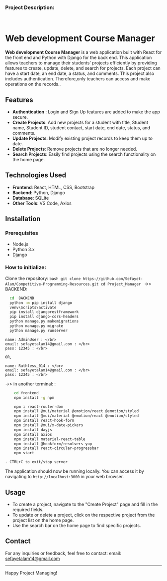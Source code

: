 ### Project Description:

<img src="https://github.com/Sefayet-Alam/Web_development_Course_Manager/blob/main/view1.png" alt="">
<img src="https://github.com/Sefayet-Alam/Web_development_Course_Manager/blob/main/view2.png" alt="">
<img src="https://github.com/Sefayet-Alam/Web_development_Course_Manager/blob/main/view3.png" alt="">
<img src="https://github.com/Sefayet-Alam/Web_development_Course_Manager/blob/main/view4.png" alt="">
<img src="https://github.com/Sefayet-Alam/Web_development_Course_Manager/blob/main/view5.png" alt="">
<img src="https://github.com/Sefayet-Alam/Web_development_Course_Manager/blob/main/view6.png" alt="">
<img src="https://github.com/Sefayet-Alam/Web_development_Course_Manager/blob/main/view7.png" alt="">
<img src="https://github.com/Sefayet-Alam/Web_development_Course_Manager/blob/main/view8.png" alt="">
<img src="https://github.com/Sefayet-Alam/Web_development_Course_Manager/blob/main/view9.png" alt="">
<img src="https://github.com/Sefayet-Alam/Web_development_Course_Manager/blob/main/view10.png" alt="">
<img src="https://github.com/Sefayet-Alam/Web_development_Course_Manager/blob/main/view11.png" alt="">
<img src="https://github.com/Sefayet-Alam/Web_development_Course_Manager/blob/main/view12.png" alt="">


# Web development Course Manager

**Web development Course Manager** is a web application built with React for the front end and Python with Django for the back end. This application allows teachers to manage their students' projects efficiently by providing features to create, update, delete, and search for projects. Each project can have a start date, an end date, a status, and comments. This project also includes authentication. Therefore,only teachers can access and make operations on the records..</br>

## Features

- **Authentication** : Login and Sign Up features are added to make the app secure.
- **Create Projects**: Add new projects for a student with title, Student name, Student ID, student contact, start date, end date, status, and comments. 
- **Update Projects**: Modify existing project records to keep them up to date.
- **Delete Projects**: Remove projects that are no longer needed.
- **Search Projects**: Easily find projects using the search functionality on the home page.


## Technologies Used

- **Frontend**: React, HTML, CSS, Bootstrap
- **Backend**: Python, Django
- **Database**: SQLite
- **Other Tools**: VS Code, Axios

## Installation

### Prerequisites

- Node.js
- Python 3.x
- Django


### How to initialize:
 Clone the repository:
    ```bash
    git clone https://github.com/Sefayet-Alam/Competitive-Programming-Resources.git
    cd Project_Manager
    ```
->> BACKEND: </br>
  ```bash
    cd  BACKEND
    python -m pip install django
    venv\Scripts\activate 
    pip install djangorestframework
    pip install django-cors-headers
    python manage.py makemigrations
    python manage.py migrate
    python manage.py runserver
  ```

    name: AdminUser : </br>
    email: sefayetalam14@gmail.com : </br>
    pass: 12345 : </br>

    OR,

    name: Ruthless_014 : </br>
    email: sefayetalam14@gmail.com : </br>
    pass: 12345 : </br>

->> in another terminal: : </br>
```bash
    cd frontend 
    npm install -g npm

    npm i react-router-dom
    npm install @mui/material @emotion/react @emotion/styled
    npm install @mui/material @emotion/react @emotion/styled
    npm install react-hook-form
    npm install @mui/x-date-pickers
    npm install dayjs
    npm install axios
    npm install material-react-table
    npm install @hookform/resolvers yup
    npm install react-circular-progressbar
    npm start
```

    - CTRL+C to exit/stop server
The application should now be running locally. You can access it by navigating to `http://localhost:3000` in your web browser.

## Usage

- To create a project, navigate to the "Create Project" page and fill in the required fields.
- To update or delete a project, click on the respective project from the project list on the home page.
- Use the search bar on the home page to find specific projects.



## Contact

For any inquiries or feedback, feel free to contact:
email: sefayetalam14@gmail.com

---

Happy Project Managing!</br>
